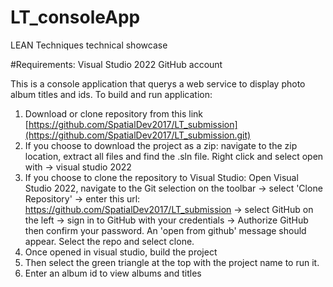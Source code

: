 # LT_consoleApp
LEAN Techniques technical showcase

#Requirements:
Visual Studio 2022
GitHub account
 
 This is a console application that querys a web service to display photo album titles and ids.
 To build and run application:
  1. Download or clone repository from this link [https://github.com/SpatialDev2017/LT_submission](https://github.com/SpatialDev2017/LT_submission.git)
  2. If you choose to download the project as a zip: navigate to the zip location, extract all files and find the .sln file. Right click and select open with -> visual studio 2022
  3. If you choose to clone the repository to Visual Studio: Open Visual Studio 2022, navigate to the Git selection on the toolbar -> select 'Clone Repository' -> enter this url: https://github.com/SpatialDev2017/LT_submission -> select GitHub on the left -> sign in to GitHub with your credentials -> Authorize GitHub then confirm your password. An 'open from github' message should appear. Select the repo and select clone. 
  4. Once opened in visual studio, build the project
  5. Then select the green triangle at the top with the project name to run it. 
  6. Enter an album id to view albums and titles
     
